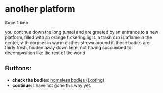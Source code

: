 # another platform

Seen 1 time

you continue down the long tunnel and are greeted by an entrance to a new platform, filled with an orange flickering light. a trash can is aflame in the center, with corpses in warm clothes strewn around it. these bodies are fairly fresh, hidden away down here, not having succumbed to decomposition like the rest of the world.

## Buttons:

- **check the bodies**: [homeless bodies (Looting)](homeless-bodies--Looting--N2dz1r5.md)
- **continue**: I have not gone this way yet.
